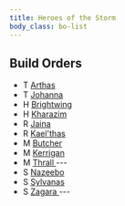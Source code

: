 ```yaml
---
title: Heroes of the Storm
body_class: bo-list
---
```


## Build Orders ##

- T [ Arthas ]( arthas.html )
- T [ Johanna ]( johanna.html )
- H [ Brightwing ]( brightwing.html )
- H [ Kharazim ]( kharazim.html ) 
- R [ Jaina ]( jaina.html )
- R [ Kael\'thas ]( kaelthas.html )
- M [ Butcher ]( butcher.html )
- M [ Kerrigan ]( kerrigan.html )
- M [ Thrall ]( thrall.html ) ---
- S [ Nazeebo ]( nazeebo.html )
- S [ Sylvanas ]( sylvanas.html )
- S [ Zagara ]( zagara.html ) ---
